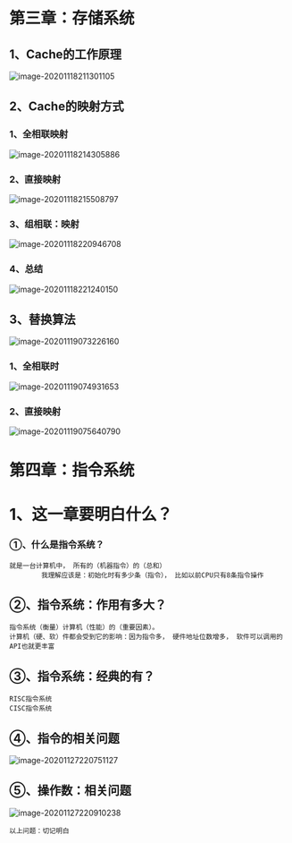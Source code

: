 

# 第三章：存储系统

## 1、Cache的工作原理

![image-20201118211301105](https://gitee.com/sheep-are-flying-in-the-sky/my-picture/raw/master/picture3/image-20201118221240150.png)



## 2、Cache的映射方式

### 1、全相联映射

![image-20201118214305886](https://gitee.com/sheep-are-flying-in-the-sky/my-picture/raw/master/picture3/image-20201118221240150.png)



### 2、直接映射

![image-20201118215508797](https://gitee.com/sheep-are-flying-in-the-sky/my-picture/raw/master/picture3/image-20201118221240150.png)



### 3、组相联：映射

![image-20201118220946708](https://gitee.com/sheep-are-flying-in-the-sky/my-picture/raw/master/picture3/image-20201118221240150.png)

### 4、总结

![image-20201118221240150](https://gitee.com/sheep-are-flying-in-the-sky/my-picture/raw/master/picture3/image-20201118221240150.png)

## 3、替换算法

![image-20201119073226160](https://gitee.com/sheep-are-flying-in-the-sky/my-picture/raw/master/picture3/image-20201118221240150.png)

### 1、全相联时

![image-20201119074931653](https://gitee.com/sheep-are-flying-in-the-sky/my-picture/raw/master/picture3/image-20201118214305886.png)

### 2、直接映射

![image-20201119075640790](https://gitee.com/sheep-are-flying-in-the-sky/my-picture/raw/master/picture3/image-20201118214305886.png)





# 第四章：指令系统

# 1、这一章要明白什么？

### ①、什么是指令系统？

~~~
就是一台计算机中， 所有的（机器指令）的（总和）      
        我理解应该是：初始化时有多少条（指令）， 比如以前CPU只有8条指令操作                                                          
~~~



## ②、指令系统：作用有多大？

~~~
指令系统（衡量）计算机（性能）的（重要因素）。
计算机（硬、软）件都会受到它的影响：因为指令多， 硬件地址位数增多， 软件可以调用的API也就更丰富                      
~~~



## ③、指令系统：经典的有？

~~~
RISC指令系统
CISC指令系统
~~~



## ④、指令的相关问题

![image-20201127220751127](https://gitee.com/sheep-are-flying-in-the-sky/my-picture/raw/master/picture3/image-20201127220751127.png)



## ⑤、操作数：相关问题

![image-20201127220910238](https://gitee.com/sheep-are-flying-in-the-sky/my-picture/raw/master/picture3/image-20201127220910238.png)



~~~
以上问题：切记明白
~~~

